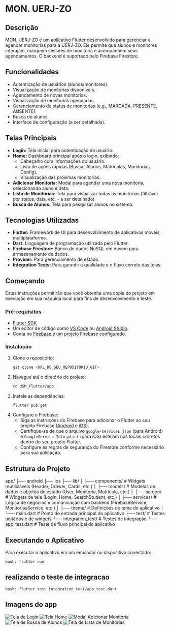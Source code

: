 # MON. UERJ-ZO

## Descrição

MON. UERJ-ZO é um aplicativo Flutter desenvolvido para gerenciar e agendar monitorias para a UERJ-ZO. Ele permite que alunos e monitores interajam, marquem sessões de monitoria e acompanhem seus agendamentos. O backend é suportado pelo Firebase Firestore.

## Funcionalidades

*   Autenticação de usuários (alunos/monitores).
*   Visualização de monitorias disponíveis.
*   Agendamento de novas monitorias.
*   Visualização de monitorias agendadas.
*   Gerenciamento de status de monitorias (e.g., MARCADA, PRESENTE, AUSENTE).
*   Busca de alunos.
*   Interface de configuração (a ser detalhada).

## Telas Principais

*   **Login:** Tela inicial para autenticação do usuário.
*   **Home:** Dashboard principal após o login, exibindo:
    *   Cabeçalho com informações do usuário.
    *   Lista de ações rápidas (Buscar Alunos, Matrículas, Monitorias, Config).
    *   Visualização das próximas monitorias.
*   **Adicionar Monitoria:** Modal para agendar uma nova monitoria, selecionando aluno e data.
*   **Lista de Monitorias:** Tela para visualizar todas as monitorias (filtrável por status, data, etc. - a ser detalhado).
*   **Busca de Alunos:** Tela para pesquisar alunos no sistema.

## Tecnologias Utilizadas

*   **Flutter:** Framework de UI para desenvolvimento de aplicativos móveis multiplataforma.
*   **Dart:** Linguagem de programação utilizada pelo Flutter.
*   **Firebase Firestore:** Banco de dados NoSQL em nuvem para armazenamento de dados.
*   **Provider:** Para gerenciamento de estado.
*   **Integration Tests:** Para garantir a qualidade e o fluxo correto das telas.

## Começando

Estas instruções permitirão que você obtenha uma cópia do projeto em execução em sua máquina local para fins de desenvolvimento e teste.

### Pré-requisitos

*   [Flutter SDK](https://flutter.dev/docs/get-started/install)
*   Um editor de código como [VS Code](https://code.visualstudio.com/) ou [Android Studio](https://developer.android.com/studio).
*   Conta no [Firebase](https://firebase.google.com/) e um projeto Firebase configurado.

### Instalação

1.  Clone o repositório:
    ```bash
    git clone <URL_DO_SEU_REPOSITORIO_GIT>
    ```
2.  Navegue até o diretório do projeto:
    ```bash
    cd USM_Flutter/app 
    ```
3.  Instale as dependências:
    ```bash
    flutter pub get
    ```
4.  Configure o Firebase:
    *   Siga as instruções do Firebase para adicionar o Flutter ao seu projeto Firebase ([Android](https://firebase.google.com/docs/flutter/setup?platform=android) e [iOS](https://firebase.google.com/docs/flutter/setup?platform=ios)).
    *   Certifique-se de que o arquivo `google-services.json` (para Android) e `GoogleService-Info.plist` (para iOS) estejam nos locais corretos dentro do seu projeto Flutter.
    *   Configure as regras de segurança do Firestore conforme necessário para sua aplicação.

## Estrutura do Projeto

app/
├── android
├── ios
├── lib/
│   ├── components/  # Widgets reutilizáveis (Header, Drawer, Cards, etc.)
│   ├── models/      # Modelos de dados e objetos de estado (User, Monitoria, Matricula, etc.)
│   ├── screen/      # Widgets de tela (Login, Home, SearchStudent, etc.)
│   ├── services/    # Lógica de negócios e comunicação com backend (FirebaseService, MonitoriasService, etc.)
│   ├── theme/       # Definições de tema do aplicativo
│   └── main.dart    # Ponto de entrada principal do aplicativo
├── test/            # Testes unitários e de widgets
└── integration_test/ # Testes de integração
    └── app_test.dart # Teste de fluxo principal do aplicativo



## Executando o Aplicativo

Para executar o aplicativo em um emulador ou dispositivo conectado:

```
bash: flutter run
```
## realizando o teste de integracao

```
bash: flutter test integration_test/app_test.dart
```

## Imagens do app

![Tela de Login](app/lib/assets/readme_images/login.png)
![Tela Home](app/lib/assets/readme_images/home.png)
![Modal Adicionar Monitoria](app/lib/assets/readme_images/add_monitoria.png)
![Tela de Busca de Alunos](app/lib/assets/readme_images/search_students.png)
![Tela de Lista de Monitorias](app/lib/assets/readme_images/list_all_monitorias.png)


